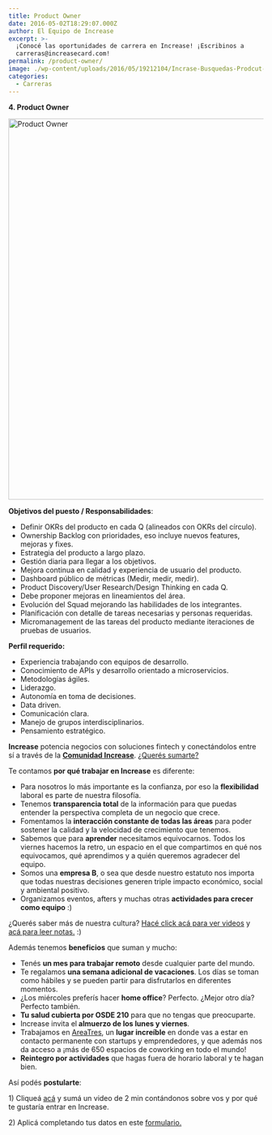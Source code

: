 ```yaml
---
title: Product Owner
date: 2016-05-02T18:29:07.000Z
author: El Equipo de Increase
excerpt: >-
  ¡Conocé las oportunidades de carrera en Increase! ¡Escribinos a
  carreras@increasecard.com!
permalink: /product-owner/
image: ./wp-content/uploads/2016/05/19212104/Incrase-Busquedas-Prodcut-Owner-web.png
categories:
  - Carreras
---
```

**4. Product Owner**

<img class="aligncenter wp-image-4470 size-full" src="https://d1nzec96y7u1ro.cloudfront.net/wp-content/uploads/2016/05/19212104/Incrase-Busquedas-Prodcut-Owner-web.png" alt="Product Owner" width="1001" height="751" srcset="https://d1nzec96y7u1ro.cloudfront.net/wp-content/uploads/2016/05/19212104/Incrase-Busquedas-Prodcut-Owner-web.png 1001w, https://d1nzec96y7u1ro.cloudfront.net/wp-content/uploads/2016/05/19212104/Incrase-Busquedas-Prodcut-Owner-web-300x225.png 300w, https://d1nzec96y7u1ro.cloudfront.net/wp-content/uploads/2016/05/19212104/Incrase-Busquedas-Prodcut-Owner-web-768x576.png 768w" sizes="(max-width: 1001px) 100vw, 1001px" /> 

**Objetivos del puesto / Responsabilidades**:

  * Definir OKRs del producto en cada Q (alineados con OKRs del círculo).
  * <span class="il">Ownership</span> Backlog con prioridades, eso incluye nuevos features, mejoras y fixes.
  * Estrategia del producto a largo plazo.
  * Gestión diaria para llegar a los objetivos.
  * Mejora continua en calidad y experiencia de usuario del producto.
  * Dashboard público de métricas (Medir, medir, medir).
  * <span class="il">Product</span> Discovery/User Research/Design Thinking en cada Q.
  * Debe proponer mejoras en lineamientos del área.
  * Evolución del Squad mejorando las habilidades de los integrantes.
  * Planificación con detalle de tareas necesarias y personas requeridas.
  * Micromanagement de las tareas del producto mediante iteraciones de pruebas de usuarios.

**Perfil requerido:**

  * Experiencia trabajando con equipos de desarrollo.
  * Conocimiento de APIs y desarrollo orientado a microservicios.
  * Metodologías ágiles.
  * Liderazgo.
  * Autonomía en toma de decisiones.
  * Data driven.
  * Comunicación clara.
  * Manejo de grupos interdisciplinarios.
  * Pensamiento estratégico.

<div>
  <p>
    <strong>Increase</strong> potencia negocios con soluciones fintech y conectándolos entre sí a través de la <a href="https://increasecard.com/category/comunidad-increase/" target="_blank" rel="noopener"><strong>Comunidad Increase</strong></a>. <a href="https://increasecard.com/nosotros/" target="_blank" rel="noopener">¿Querés sumarte?</a>
  </p>
  
  <p>
    Te contamos <strong>por qué trabajar en Increase</strong> es diferente:
  </p>
  
  <ul>
    <li style="font-weight: 400;">
      <span style="font-weight: 400;">Para nosotros lo más importante es la confianza, por eso la </span><b>flexibilidad</b><span style="font-weight: 400;"> laboral es parte de nuestra filosofía.</span>
    </li>
    <li style="font-weight: 400;">
      <span style="font-weight: 400;">Tenemos </span><b>transparencia total</b><span style="font-weight: 400;"> de la información para que puedas entender la perspectiva completa de un negocio que crece.</span><span style="font-weight: 400;"><br /> </span>
    </li>
    <li style="font-weight: 400;">
      <span style="font-weight: 400;">Fomentamos la </span><b>interacción constante de todas las áreas</b><span style="font-weight: 400;"> para poder sostener la calidad y la velocidad de crecimiento que tenemos.</span>
    </li>
    <li style="font-weight: 400;">
      <span style="font-weight: 400;">Sabemos que para </span><b>aprender</b><span style="font-weight: 400;"> necesitamos equivocarnos. Todos los viernes hacemos la retro, un espacio en el que compartimos en qué nos equivocamos, qué aprendimos y a quién queremos agradecer del equipo.</span>
    </li>
    <li style="font-weight: 400;">
      <span style="font-weight: 400;">Somos una </span><b>empresa B</b><span style="font-weight: 400;">, o sea que desde nuestro estatuto nos importa que todas nuestras decisiones generen triple impacto económico, social y ambiental positivo. </span>
    </li>
    <li style="font-weight: 400;">
      <span style="font-weight: 400;">Organizamos eventos, afters y muchas otras </span><b>actividades para crecer como equipo</b><span style="font-weight: 400;"> :)</span>
    </li>
  </ul>
  
  <p>
    <span style="font-weight: 400;">¿Querés saber más de nuestra cultura? <a href="https://www.youtube.com/watch?v=IV0rSgn5N_o&list=PL6XlsF-NJ9YVvzpBozMvWC_jCNNSbhsXo" target="_blank" rel="noopener">Hacé click acá para ver videos</a> y <a href="https://increasecard.com/category/cultura-increase/" target="_blank" rel="noopener">acá para leer notas.</a> :)</span>
  </p>
  
  <p>
    Además tenemos <strong>beneficios</strong> que suman y mucho:
  </p>
  
  <div>
    <ul>
      <li style="font-weight: 400;">
        <span style="font-weight: 400;">Tenés <strong>un mes para trabajar remoto</strong> desde cualquier parte del mundo.</span>
      </li>
      <li style="font-weight: 400;">
        <span style="font-weight: 400;">Te regalamos <strong>una semana adicional de vacaciones</strong>. Los días se toman como hábiles y se pueden partir para disfrutarlos en diferentes momentos. </span>
      </li>
      <li style="font-weight: 400;">
        <span style="font-weight: 400;">¿Los miércoles preferís hacer <strong>home office</strong>? Perfecto. ¿Mejor otro día? Perfecto también. </span>
      </li>
      <li style="font-weight: 400;">
        <span style="font-weight: 400;"><strong>Tu salud cubierta por OSDE 210</strong> para que no tengas que preocuparte.</span>
      </li>
      <li style="font-weight: 400;">
        <span style="font-weight: 400;">Increase invita el<strong> almuerzo de los lunes y viernes</strong>.</span>
      </li>
      <li style="font-weight: 400;">
        <span style="font-weight: 400;">Trabajamos en <a href="https://www.areatresworkplace.com/home">AreaTres</a>, un <strong>lugar increíble</strong> en donde vas a estar en contacto permanente con startups y emprendedores, y que además nos da acceso a ¡más de 650 espacios de coworking en todo el mundo!</span>
      </li>
      <li style="font-weight: 400;">
        <span style="font-weight: 400;"><strong>Reintegro por actividades</strong> que hagas fuera de horario laboral y te hagan bien.</span>
      </li>
    </ul>
  </div>
  
  <p>
    Así podés <strong>postularte</strong>:
  </p>
  
  <p>
    <span style="font-weight: 400;">1) Cliqueá </span><a href="https://increasecard.tuvideocvonline.com/argentina/" target="_blank" rel="noopener"><span style="font-weight: 400;">acá</span></a><span style="font-weight: 400;"> y sumá un video de 2 min contándonos sobre vos y por qué te gustaría entrar en Increase.</span>
  </p>
  
  <p>
    <strong><span style="font-weight: 400;">2) Aplicá completando tus datos en este </span><a href="https://goo.gl/forms/oAUrpio8PA4OmCtT2" target="_blank" rel="noopener"><span style="font-weight: 400;">formulario.</span></a></strong>
  </p>
</div>
